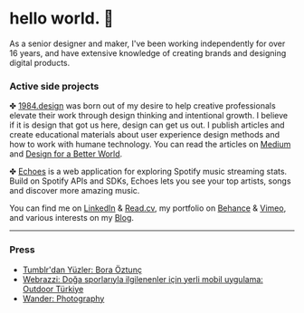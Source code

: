 # hello world. 👋

As a senior designer and maker, I've been working independently for over 16 years, and have extensive knowledge of creating brands and designing digital products.


### Active side projects

✤ <a class="goto-social" href="https://1984.design" target="_blank">1984.design</a> was born out of my desire to help creative professionals elevate their work through design thinking and intentional growth. I believe if it is design that got us here, design can get us out. I publish articles and create educational materials about user experience design methods and how to work with humane technology. You can read the articles on <a href="https://borakaizen.medium.com/" target="_blank">Medium</a> and <a href="https://www.linkedin.com/newsletters/design-for-a-better-world-6890216771614564353/" target="_blank">Design for a Better World</a>.
			   											
✤ <a class="goto-social" href="https://echoesapp.io" target="_blank">Echoes</a> is a web application for exploring Spotify music streaming stats. Build on Spotify APIs and SDKs, Echoes lets you see your top artists, songs and discover more amazing music.
											
You can find me on <a href="https://www.linkedin.com/in/boraoztunc/" target="_blank">LinkedIn</a> & <a href="https://read.cv/bora" target="_blank">Read.cv</a>, my portfolio on <a href="https://www.behance.net/boraoztunc" target="_blank">Behance</a> & <a href="https://vimeo.com/boraoztunc" target="_blank">Vimeo</a>, and various interests on my <a href="https://blog.boraoztunc.net/" target="_blank">Blog</a>.


***

### Press
- <a class="goto-social" href="https://ekip.tumblr.com/post/170413326044/tumblrdan-y%C3%BCzler-bora-%C3%B6ztun%C3%A7-tumblrdan" target="_blank">Tumblr'dan Yüzler: Bora Öztunç</a>
- <a class="goto-social" href="https://webrazzi.com/2018/08/01/doga-sporlariyla-ilgilenenler-icin-yerli-mobil-uygulama-outdoor-turkiye/" target="_blank">Webrazzi: Doğa sporlarıyla ilgilenenler için yerli mobil uygulama: Outdoor Türkiye</a>
- <a class="goto-social" href="https://thisiswander.tumblr.com/post/138431542936/submit-to-wander" target="_blank">Wander: Photography</a>
